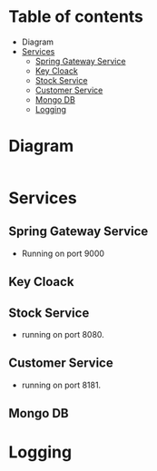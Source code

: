 # Table of contents
- Diagram
- [Services](#services)
   - [Spring Gateway Service](#spring-gateway-service)
   - [Key Cloack](#key-cloack)
   - [Stock Service](#stock-service)
   - [Customer Service](#customer-service)
   - [Mongo DB](#mongo-db)
   - [Logging](#logging)

 # Diagram

 ```

 ```
# Services
## Spring Gateway Service
- Running on port 9000

## Key Cloack
## Stock Service
- running on port 8080.

## Customer Service
- running on port 8181.
## Mongo DB
# Logging

